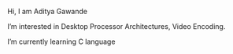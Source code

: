 Hi, I am Aditya Gawande

I’m interested in Desktop Processor Architectures, Video Encoding.

I’m currently learning C language

<!---
AdityaGawande/AdityaGawande is a ✨ special ✨ repository because its `README.md` (this file) appears on your GitHub profile.
You can click the Preview link to take a look at your changes.
--->
